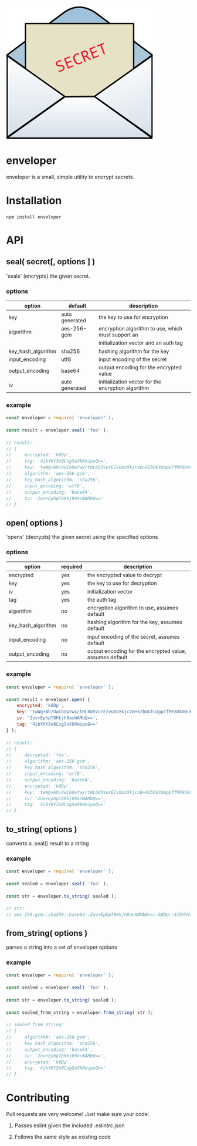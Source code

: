 ![enveloper](/enveloper.png?raw=true)

enveloper
=========

enveloper is a small, simple utility to encrypt secrets.

# Installation

```
npm install enveloper
```

# API

## seal( secret[, options ] )

'seals' (encrypts) the given secret.

### options

| option             | default        | description                                           |
| ------------------ | -------------- | ----------------------------------------------------- |
| key                | auto generated | the key to use for encryption                         |
| algorithm          | aes-256-gcm    | encryption algorithm to use, which must support an    |
|                    |                | initialization vector and an auth tag                 |
| key_hash_algorithm | sha256         | hashing algorithm for the key                         |
| input_encoding     | utf8           | input encoding of the secret                          |
| output_encoding    | base64         | output encoding for the encrypted value               |
| iv                 | auto generated | initialization vector for the encryption algorithm    |

### example

```javascript
const enveloper = require( 'enveloper' );

const result = enveloper.seal( 'foo' );

// result:
// {
//     encrypted: 'k6Dp',
//     tag: '4ibYKY3u0CzgSeXkRmipuQ==',
//     key: 'twWq+Ah/UwCbOwYwx/tHL6Q5VurE2vGmzXkjczB+62bOGtUoppTfMF8Ukm0uRL0Tk8vo+UhW32H46qVKCxg2bQ==',
//     algorithm: 'aes-256-gcm',
//     key_hash_algorithm: 'sha256',
//     input_encoding: 'utf8',
//     output_encoding: 'base64',
//     iv: 'Zuv+EphpT8Kkjh9acWAMbQ=='
// }
```

## open( options )

'opens' (decrypts) the given secret using the specified options

### options

| option             | required | description                                                 |
| ------------------ | -------- | ----------------------------------------------------------- |
| encrypted          | yes      | the encrypted value to decrypt                              |
| key                | yes      | the key to use for decryption                               |
| iv                 | yes      | initialization vector                                       |
| tag                | yes      | the auth tag                                                |
| algorithm          | no       | encryption algorithm to use, assumes default                |
| key_hash_algorithm | no       | hashing algorithm for the key, assumes default              |
| input_encoding     | no       | input encoding of the secret, assumes default               |
| output_encoding    | no       | output encoding for the encrypted value, assumes default    |

### example

```javascript
const enveloper = require( 'enveloper' );

const result = enveloper.open( {
    encrypted: 'k6Dp',
    key: 'twWq+Ah/UwCbOwYwx/tHL6Q5VurE2vGmzXkjczB+62bOGtUoppTfMF8Ukm0uRL0Tk8vo+UhW32H46qVKCxg2bQ==',
    iv: 'Zuv+EphpT8Kkjh9acWAMbQ==',
    tag: '4ibYKY3u0CzgSeXkRmipuQ=='
} );

// result:
// {
//     decrypted: 'foo',
//     algorithm: 'aes-256-gcm',
//     key_hash_algorithm: 'sha256',
//     input_encoding: 'utf8',
//     output_encoding: 'base64',
//     encrypted: 'k6Dp',
//     key: 'twWq+Ah/UwCbOwYwx/tHL6Q5VurE2vGmzXkjczB+62bOGtUoppTfMF8Ukm0uRL0Tk8vo+UhW32H46qVKCxg2bQ==',
//     iv: 'Zuv+EphpT8Kkjh9acWAMbQ==',
//     tag: '4ibYKY3u0CzgSeXkRmipuQ=='
// }
```

## to_string( options )

converts a .seal() result to a string

### example

```javascript
const enveloper = require( 'enveloper' );

const sealed = enveloper.seal( 'foo' );

const str = enveloper.to_string( sealed );

// str:
// aes-256-gcm::sha256::base64::Zuv+EphpT8Kkjh9acWAMbQ==::k6Dp::4ibYKY3u0CzgSeXkRmipuQ==
```

## from_string( options )

parses a string into a set of enveloper options

### example

```javascript
const enveloper = require( 'enveloper' );

const sealed = enveloper.seal( 'foo' );

const str = enveloper.to_string( sealed );

const sealed_from_string = enveloper.from_string( str );

// sealed_from_string:
// {
//     algorithm: 'aes-256-gcm',
//     key_hash_algorithm: 'sha256',
//     output_encoding: 'base64',
//     iv: 'Zuv+EphpT8Kkjh9acWAMbQ==',
//     encrypted: 'k6Dp',
//     tag: '4ibYKY3u0CzgSeXkRmipuQ=='
// }
```
# Contributing

Pull requests are very welcome! Just make sure your code:

1) Passes eslint given the included .eslintrc.json

2) Follows the same style as existing code
